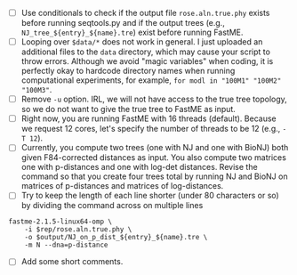- [ ] Use conditionals to check if the output file `rose.aln.true.phy` exists before running seqtools.py and if the output trees (e.g., `NJ_tree_${entry}_${name}.tre`) exist before running FastME.
- [ ] Looping over `$data/*` does not work in general. I just uploaded an additional files to the `data` directory, which may cause your script to throw errors. Although we avoid "magic variables" when coding, it is perfectly okay to hardcode directory names when running computational experiments, for example, `for modl in "100M1" "100M2" "100M3"`.
- [ ] Remove `-u` option. IRL, we will not have access to the true tree topology, so we do not want to give the true tree to FastME as input.
- [ ] Right now, you are running FastME with 16 threads (default). Because we request 12 cores, let's specify the number of threads to be 12 (e.g., `-T 12`).
- [ ] Currently, you compute two trees (one with NJ and one with BioNJ) both given F84-corrected distances as input. You also compute two matrices one with p-distances and one with log-det distances. Revise the command so that you create four trees total by running NJ and BioNJ on matrices of p-distances and matrices of log-distances.
- [ ] Try to keep the length of each line shorter (under 80 characters or so) by dividing the command across on multiple lines
```
fastme-2.1.5-linux64-omp \
    -i $rep/rose.aln.true.phy \
    -o $output/NJ_on_p_dist_${entry}_${name}.tre \
    -m N --dna=p-distance
```
- [ ] Add some short comments.
